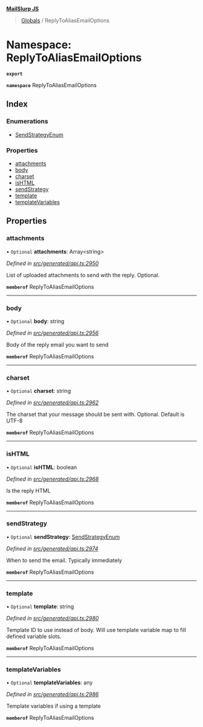 **[MailSlurp JS](../README.md)**

> [Globals](../README.md) / ReplyToAliasEmailOptions

# Namespace: ReplyToAliasEmailOptions

**`export`** 

**`namespace`** ReplyToAliasEmailOptions

## Index

### Enumerations

* [SendStrategyEnum](../enums/replytoaliasemailoptions.sendstrategyenum.md)

### Properties

* [attachments](replytoaliasemailoptions.md#attachments)
* [body](replytoaliasemailoptions.md#body)
* [charset](replytoaliasemailoptions.md#charset)
* [isHTML](replytoaliasemailoptions.md#ishtml)
* [sendStrategy](replytoaliasemailoptions.md#sendstrategy)
* [template](replytoaliasemailoptions.md#template)
* [templateVariables](replytoaliasemailoptions.md#templatevariables)

## Properties

### attachments

• `Optional` **attachments**: Array\<string>

*Defined in [src/generated/api.ts:2950](https://github.com/mailslurp/mailslurp-client/blob/65d1444/src/generated/api.ts#L2950)*

List of uploaded attachments to send with the reply. Optional.

**`memberof`** ReplyToAliasEmailOptions

___

### body

• `Optional` **body**: string

*Defined in [src/generated/api.ts:2956](https://github.com/mailslurp/mailslurp-client/blob/65d1444/src/generated/api.ts#L2956)*

Body of the reply email you want to send

**`memberof`** ReplyToAliasEmailOptions

___

### charset

• `Optional` **charset**: string

*Defined in [src/generated/api.ts:2962](https://github.com/mailslurp/mailslurp-client/blob/65d1444/src/generated/api.ts#L2962)*

The charset that your message should be sent with. Optional. Default is UTF-8

**`memberof`** ReplyToAliasEmailOptions

___

### isHTML

• `Optional` **isHTML**: boolean

*Defined in [src/generated/api.ts:2968](https://github.com/mailslurp/mailslurp-client/blob/65d1444/src/generated/api.ts#L2968)*

Is the reply HTML

**`memberof`** ReplyToAliasEmailOptions

___

### sendStrategy

• `Optional` **sendStrategy**: [SendStrategyEnum](../enums/replytoaliasemailoptions.sendstrategyenum.md)

*Defined in [src/generated/api.ts:2974](https://github.com/mailslurp/mailslurp-client/blob/65d1444/src/generated/api.ts#L2974)*

When to send the email. Typically immediately

**`memberof`** ReplyToAliasEmailOptions

___

### template

• `Optional` **template**: string

*Defined in [src/generated/api.ts:2980](https://github.com/mailslurp/mailslurp-client/blob/65d1444/src/generated/api.ts#L2980)*

Template ID to use instead of body. Will use template variable map to fill defined variable slots.

**`memberof`** ReplyToAliasEmailOptions

___

### templateVariables

• `Optional` **templateVariables**: any

*Defined in [src/generated/api.ts:2986](https://github.com/mailslurp/mailslurp-client/blob/65d1444/src/generated/api.ts#L2986)*

Template variables if using a template

**`memberof`** ReplyToAliasEmailOptions
